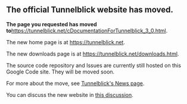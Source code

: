 ## The official Tunnelblick website has moved. ##

**The page you requested has moved to**<a href='https://tunnelblick.net/cDocumentationForTunnelblick_3_0.html'><a href='https://tunnelblick.net/cDocumentationForTunnelblick_3_0.html'>https://tunnelblick.net/cDocumentationForTunnelblick_3_0.html</a></a>.

The new home page is at <a href='https://tunnelblick.net'><a href='https://tunnelblick.net'>https://tunnelblick.net</a></a>.

The new downloads page is at <a href='https://tunnelblick.net/downloads.html'><a href='https://tunnelblick.net/downloads.html'>https://tunnelblick.net/downloads.html</a></a>.

The source code repository and Issues are currently still hosted on this Google Code site. They will be moved soon.

For more about the move, see <a href='https://tunnelblick.net/cNews.html#2015-07-14'>Tunnelblick's News page</a>.

You can discuss the new website in <a href='https://groups.google.com/d/msg/tunnelblick-discuss/EYSZ7nhIY6k/mLYme6CZTmYJ'>this discussion</a>.
